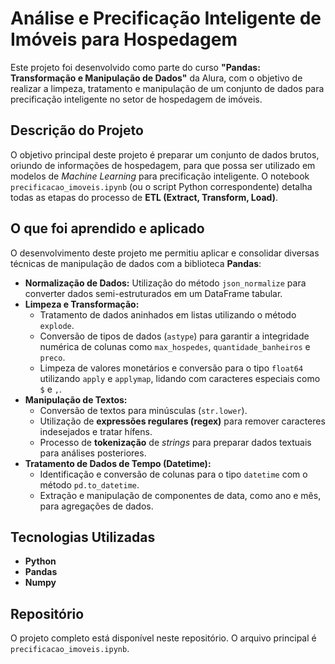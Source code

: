 # Análise e Precificação Inteligente de Imóveis para Hospedagem

Este projeto foi desenvolvido como parte do curso **"Pandas: Transformação e Manipulação de Dados"** da Alura, com o objetivo de realizar a limpeza, tratamento e manipulação de um conjunto de dados para precificação inteligente no setor de hospedagem de imóveis.

## Descrição do Projeto

O objetivo principal deste projeto é preparar um conjunto de dados brutos, oriundo de informações de hospedagem, para que possa ser utilizado em modelos de *Machine Learning* para precificação inteligente. O notebook `precificacao_imoveis.ipynb` (ou o script Python correspondente) detalha todas as etapas do processo de **ETL (Extract, Transform, Load)**.

## O que foi aprendido e aplicado

O desenvolvimento deste projeto me permitiu aplicar e consolidar diversas técnicas de manipulação de dados com a biblioteca **Pandas**:

* **Normalização de Dados:** Utilização do método `json_normalize` para converter dados semi-estruturados em um DataFrame tabular.
* **Limpeza e Transformação:**
    * Tratamento de dados aninhados em listas utilizando o método `explode`.
    * Conversão de tipos de dados (`astype`) para garantir a integridade numérica de colunas como `max_hospedes`, `quantidade_banheiros` e `preco`.
    * Limpeza de valores monetários e conversão para o tipo `float64` utilizando `apply` e `applymap`, lidando com caracteres especiais como `$` e `,`.
* **Manipulação de Textos:**
    * Conversão de textos para minúsculas (`str.lower`).
    * Utilização de **expressões regulares (regex)** para remover caracteres indesejados e tratar hífens.
    * Processo de **tokenização** de *strings* para preparar dados textuais para análises posteriores.
* **Tratamento de Dados de Tempo (Datetime):**
    * Identificação e conversão de colunas para o tipo `datetime` com o método `pd.to_datetime`.
    * Extração e manipulação de componentes de data, como ano e mês, para agregações de dados.

## Tecnologias Utilizadas

* **Python**
* **Pandas**
* **Numpy**

## Repositório

O projeto completo está disponível neste repositório. O arquivo principal é `precificacao_imoveis.ipynb`.

